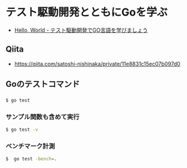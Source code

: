 # テスト駆動開発とともにGoを学ぶ

- [Hello, World - テスト駆動開発でGO言語を学びましょう](https://andmorefine.gitbook.io/learn-go-with-tests/go-fundamentals/hello-world)

## Qiita

- https://qiita.com/satoshi-nishinaka/private/11e8831c15ec07b097d0

## Goのテストコマンド

### 
```bash
$ go test
```

### サンプル関数も含めて実行
```bash
$ go test -v
```

### ベンチマーク計測
```bash
$  go test -bench=.
```

